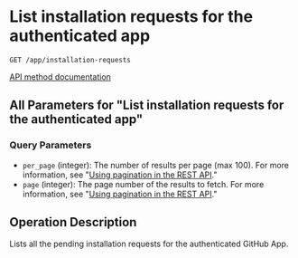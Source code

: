 # List installation requests for the authenticated app

`GET /app/installation-requests`

[API method documentation](https://docs.github.com/rest/apps/apps#list-installation-requests-for-the-authenticated-app)

## All Parameters for "List installation requests for the authenticated app"

### Query Parameters

- `per_page` (integer): The number of results per page (max 100). For more information, see "[Using pagination in the REST API](https://docs.github.com/rest/using-the-rest-api/using-pagination-in-the-rest-api)."
- `page` (integer): The page number of the results to fetch. For more information, see "[Using pagination in the REST API](https://docs.github.com/rest/using-the-rest-api/using-pagination-in-the-rest-api)."

## Operation Description

Lists all the pending installation requests for the authenticated GitHub App.
